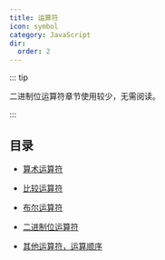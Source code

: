 ```yaml
---
title: 运算符
icon: symbol
category: JavaScript
dir:
  order: 2
---
```


::: tip

二进制位运算符章节使用较少，无需阅读。

:::

## 目录

- [算术运算符](arithmetic.md)

- [比较运算符](comparison.md)

- [布尔运算符](boolean.md)

- [二进制位运算符](bit.md) <Badge text="不重要" type="grey" />

- [其他运算符，运算顺序](priority.md)
